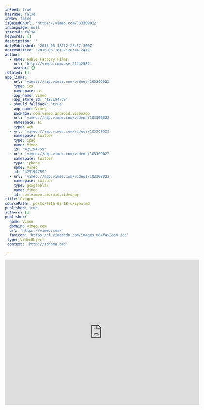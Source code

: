 ```yaml
---
inFeed: true
hasPage: false
inNav: false
isBasedOnUrl: 'https://vimeo.com/103309022'
inLanguage: null
starred: false
keywords: []
description: ''
datePublished: '2016-03-18T12:28:57.300Z'
dateModified: '2016-03-18T12:28:46.241Z'
author:
  - name: Fable Factory Films
    url: 'http://vimeo.com/user21342582'
    avatar: {}
related: []
app_links:
  - url: 'vimeo://app.vimeo.com/videos/103309022'
    type: ios
    namespace: ai
    app_name: Vimeo
    app_store_id: '425194759'
  - should_fallback: 'true'
    app_name: Vimeo
    package: com.vimeo.android.videoapp
    url: 'vimeo://app.vimeo.com/videos/103309022'
    namespace: ai
    type: web
  - url: 'vimeo://app.vimeo.com/videos/103309022'
    namespace: twitter
    type: ipad
    name: Vimeo
    id: '425194759'
  - url: 'vimeo://app.vimeo.com/videos/103309022'
    namespace: twitter
    type: iphone
    name: Vimeo
    id: '425194759'
  - url: 'vimeo://app.vimeo.com/videos/103309022'
    namespace: twitter
    type: googleplay
    name: Vimeo
    id: com.vimeo.android.videoapp
title: Oxigen
sourcePath: _posts/2016-03-18-oxigen.md
published: true
authors: []
publisher:
  name: Vimeo
  domain: vimeo.com
  url: 'https://vimeo.com/'
  favicon: 'https://f.vimeocdn.com/images_v6/favicon.ico'
_type: VideoObject
_context: 'http://schema.org'

---
```

<iframe src="https://cdn.embedly.com/widgets/media.html?src=https%3A%2F%2Fplayer.vimeo.com%2Fvideo%2F103309022&amp;url=https%3A%2F%2Fvimeo.com%2F103309022&amp;image=http%3A%2F%2Fi.vimeocdn.com%2Fvideo%2F485509868_640.jpg&amp;key=b7d04c9b404c499eba89ee7072e1c4f7&amp;type=text%2Fhtml&amp;schema=vimeo" width="640" height="480" scrolling="no" frameborder="0" allowfullscreen="allowfullscreen" style=""></iframe>
